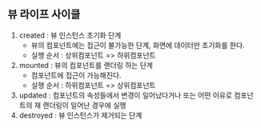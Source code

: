 ## 뷰 라이프 사이클

1. created : 뷰 인스턴스 초기화 단계
   - 뷰의 컴포넌트에는 접근이 불가능한 단계, 화면에 데이터만 초기화를 한다.
   - 실행 순서 : 상위컴포넌트 => 하위컴포넌트
2. mounted : 뷰의 컴포넌트를 랜더링 하는 단계
   - 컴포넌트에 접근이 가능해진다.
   - 실행 순서 : 하위컴포넌트 => 상위컴포넌트
3. updated : 컴포넌트의 속성들에서 변경이 일어났다거나 또는 어떤 이유로 컴포넌트의 재 랜더링이 일어난 경우에 실행
4. destroyed : 뷰 인스턴스가 제거되는 단계